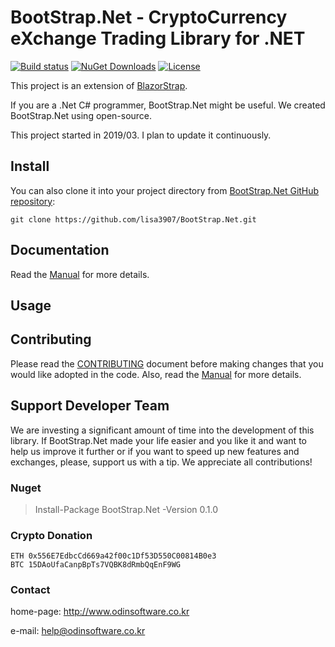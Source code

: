 # BootStrap.Net - CryptoCurrency eXchange Trading Library for .NET

[![Build status](https://ci.appveyor.com/api/projects/status/dnp9i3t6sexv9tpa?svg=true)](https://ci.appveyor.com/project/lisa3907/bootstrap-net)
[![NuGet Downloads](https://img.shields.io/nuget/dt/BootStrap.Net.svg)](https://www.nuget.org/packages/BootStrap.Net)
[![License](https://img.shields.io/github/license/lisa3907/BootStrap.Net.svg)](https://github.com/lisa3907/BootStrap.Net/blob/master/LICENSE.txt)

This project is an extension of [BlazorStrap](https://github.com/chanan/BlazorStrap).

If you are a .Net C# programmer, BootStrap.Net might be useful. We created BootStrap.Net using open-source.

This project started in 2019/03. I plan to update it continuously.

## Install

You can also clone it into your project directory from [BootStrap.Net GitHub repository](https://github.com/lisa3907/BootStrap.Net):

```shell
git clone https://github.com/lisa3907/BootStrap.Net.git
```


## Documentation

Read the [Manual](https://github.com/lisa3907/BootStrap.Net/wiki) for more details.

## Usage

## Contributing

Please read the [CONTRIBUTING](https://github.com/lisa3907/BootStrap.Net/blob/master/CONTRIBUTING.md) document before making changes that you would like adopted in the code. Also, read the [Manual](https://github.com/lisa3907/BootStrap.Net/wiki) for more details.

## Support Developer Team

We are investing a significant amount of time into the development of this library. If BootStrap.Net made your life easier and you like it and want to help us improve it further or if you want to speed up new features and exchanges, please, support us with a tip. We appreciate all contributions!

### Nuget

 > Install-Package BootStrap.Net -Version 0.1.0

### Crypto Donation

```
ETH 0x556E7EdbcCd669a42f00c1Df53D550C00814B0e3
BTC 15DAoUfaCanpBpTs7VQBK8dRmbQqEnF9WG
```

### Contact

home-page: http://www.odinsoftware.co.kr

e-mail: help@odinsoftware.co.kr